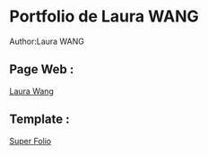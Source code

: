 # Portfolio de Laura WANG

Author:Laura WANG

## Page Web :
[Laura Wang](https://easterbuunny.github.io/)

## Template : 
[Super Folio](https://templateflip.com/templates/super-folio/)
